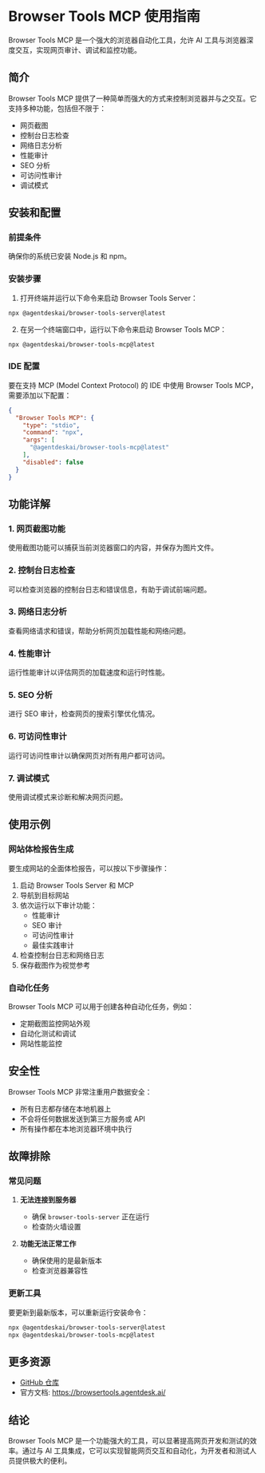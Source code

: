 # Browser Tools MCP 使用指南

Browser Tools MCP 是一个强大的浏览器自动化工具，允许 AI 工具与浏览器深度交互，实现网页审计、调试和监控功能。

## 简介

Browser Tools MCP 提供了一种简单而强大的方式来控制浏览器并与之交互。它支持多种功能，包括但不限于：
- 网页截图
- 控制台日志检查
- 网络日志分析
- 性能审计
- SEO 分析
- 可访问性审计
- 调试模式

## 安装和配置

### 前提条件

确保你的系统已安装 Node.js 和 npm。

### 安装步骤

1. 打开终端并运行以下命令来启动 Browser Tools Server：

```bash
npx @agentdeskai/browser-tools-server@latest
```

2. 在另一个终端窗口中，运行以下命令来启动 Browser Tools MCP：

```bash
npx @agentdeskai/browser-tools-mcp@latest
```

### IDE 配置

要在支持 MCP (Model Context Protocol) 的 IDE 中使用 Browser Tools MCP，需要添加以下配置：

```json
{
  "Browser Tools MCP": {
    "type": "stdio",
    "command": "npx",
    "args": [
      "@agentdeskai/browser-tools-mcp@latest"
    ],
    "disabled": false
  }
}
```

## 功能详解

### 1. 网页截图功能

使用截图功能可以捕获当前浏览器窗口的内容，并保存为图片文件。

### 2. 控制台日志检查

可以检查浏览器的控制台日志和错误信息，有助于调试前端问题。

### 3. 网络日志分析

查看网络请求和错误，帮助分析网页加载性能和网络问题。

### 4. 性能审计

运行性能审计以评估网页的加载速度和运行时性能。

### 5. SEO 分析

进行 SEO 审计，检查网页的搜索引擎优化情况。

### 6. 可访问性审计

运行可访问性审计以确保网页对所有用户都可访问。

### 7. 调试模式

使用调试模式来诊断和解决网页问题。

## 使用示例

### 网站体检报告生成

要生成网站的全面体检报告，可以按以下步骤操作：

1. 启动 Browser Tools Server 和 MCP
2. 导航到目标网站
3. 依次运行以下审计功能：
   - 性能审计
   - SEO 审计
   - 可访问性审计
   - 最佳实践审计
4. 检查控制台日志和网络日志
5. 保存截图作为视觉参考

### 自动化任务

Browser Tools MCP 可以用于创建各种自动化任务，例如：
- 定期截图监控网站外观
- 自动化测试和调试
- 网站性能监控

## 安全性

Browser Tools MCP 非常注重用户数据安全：
- 所有日志都存储在本地机器上
- 不会将任何数据发送到第三方服务或 API
- 所有操作都在本地浏览器环境中执行

## 故障排除

### 常见问题

1. **无法连接到服务器**
   - 确保 `browser-tools-server` 正在运行
   - 检查防火墙设置

2. **功能无法正常工作**
   - 确保使用的是最新版本
   - 检查浏览器兼容性

### 更新工具

要更新到最新版本，可以重新运行安装命令：

```bash
npx @agentdeskai/browser-tools-server@latest
npx @agentdeskai/browser-tools-mcp@latest
```

## 更多资源

- [GitHub 仓库](https://github.com/AgentDeskAI/browser-tools-mcp)
- 官方文档: https://browsertools.agentdesk.ai/

## 结论

Browser Tools MCP 是一个功能强大的工具，可以显著提高网页开发和测试的效率。通过与 AI 工具集成，它可以实现智能网页交互和自动化，为开发者和测试人员提供极大的便利。